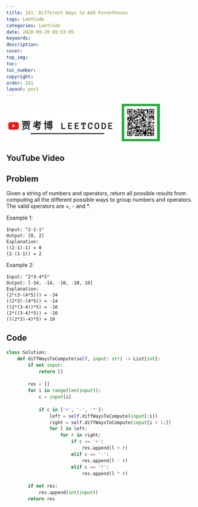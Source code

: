 ```yaml
---
title: 241. Different Ways to Add Parentheses
tags: LeetCode
categories: LeetCode
date: 2020-09-20 09:53:05
keywords:
description:
cover:
top_img:
toc:
toc_number:
copyright:
order: 241
layout: post
---
```


<img src="./assets/youtube.png" alt="drawing" width="60%"/>

<img src="./assets/wx.jpg" alt="drawing" width="20%"/>

## YouTube Video

## Problem

Given a string of numbers and operators, return all possible results from computing all the different possible ways to group numbers and operators. The valid operators are +, - and \*.

Example 1:

```
Input: "2-1-1"
Output: [0, 2]
Explanation:
((2-1)-1) = 0
(2-(1-1)) = 2
```

Example 2:

```
Input: "2*3-4*5"
Output: [-34, -14, -10, -10, 10]
Explanation:
(2*(3-(4*5))) = -34
((2*3)-(4*5)) = -14
((2*(3-4))*5) = -10
(2*((3-4)*5)) = -10
(((2*3)-4)*5) = 10
```

## Code

```python
class Solution:
    def diffWaysToCompute(self, input: str) -> List[int]:
        if not input:
            return []

        res = []
        for i in range(len(input)):
            c = input[i]

            if c in ['+', '-', '*']:
                left = self.diffWaysToCompute(input[:i])
                right = self.diffWaysToCompute(input[i + 1:])
                for l in left:
                    for r in right:
                        if c == '+':
                            res.append(l + r)
                        elif c == '-':
                            res.append(l - r)
                        elif c == '*':
                            res.append(l * r)

        if not res:
            res.append(int(input))
        return res
```
